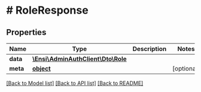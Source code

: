 # # RoleResponse

## Properties

Name | Type | Description | Notes
------------ | ------------- | ------------- | -------------
**data** | [**\Ensi\AdminAuthClient\Dto\Role**](Role.md) |  | 
**meta** | [**object**](.md) |  | [optional] 

[[Back to Model list]](../../README.md#documentation-for-models) [[Back to API list]](../../README.md#documentation-for-api-endpoints) [[Back to README]](../../README.md)


